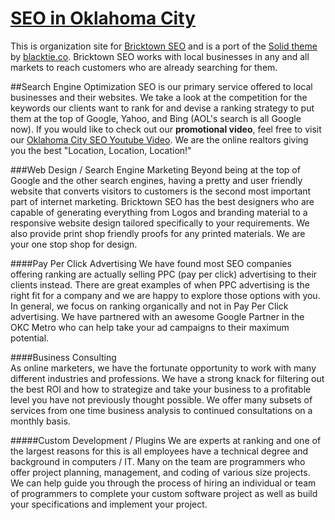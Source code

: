 [SEO in Oklahoma City](https://www.facebook.com/bricktownseo)
============

This is organization site for [Bricktown SEO](http://bricktownseo.com) and is a port of the [Solid theme](http://www.blacktie.co/2014/05/solid-multipurpose-theme/) by [blacktie.co](http://www.blacktie.co/). Bricktown SEO works with local businesses in any and all markets to reach customers who are already searching for them. 

##Search Engine Optimization
SEO is our primary service offered to local businesses and their websites. We take a look at the competition for the keywords our clients want to rank for and devise a ranking strategy to put them at the top of Google, Yahoo, and Bing (AOL's search is all Google now). If you would like to check out our **promotional video**, feel free to visit our [Oklahoma City SEO Youtube Video](http://www.youtube.com/watch?v=Ce97oc7sCHs). We are the online realtors giving you the best "Location, Location, Location!"

###Web Design / Search Engine Marketing
Beyond being at the top of Google and the other search engines, having a pretty and user friendly website that converts visitors to customers is the second most important part of internet marketing. Bricktown SEO has the best designers who are capable of generating everything from Logos and branding material to a responsive website design tailored specifically to your requirements. We also provide print shop friendly proofs for any printed materials. We are your one stop shop for design.

####Pay Per Click Advertising
We have found most SEO companies offering ranking are actually selling PPC (pay per click) advertising to their clients instead. There are great examples of when PPC advertising is the right fit for a company and we are happy to explore those options with you. In general, we focus on ranking organically and not in Pay Per Click advertising. We have partnered with an awesome Google Partner in the OKC Metro who can help take your ad campaigns to their maximum potential. 

####Business Consulting  
As online marketers, we have the fortunate opportunity to work with many different industries and professions. We have a strong knack for filtering out the best ROI and how to strategize and take your business to a profitable level you have not previously thought possible. We offer many subsets of services from one time business analysis to continued consultations on a monthly basis.

#####Custom Development / Plugins
We are experts at ranking and one of the largest reasons for this is all employees have a technical degree and background in computers / IT. Many on the team are programmers who offer project planning, management, and coding of various size projects. We can help guide you through the process of hiring an individual or team of programmers to complete your custom software project as well as build your specifications and implement your project.

